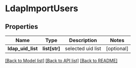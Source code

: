 # LdapImportUsers

## Properties
Name | Type | Description | Notes
------------ | ------------- | ------------- | -------------
**ldap_uid_list** | **list[str]** | selected uid list | [optional] 

[[Back to Model list]](../README.md#documentation-for-models) [[Back to API list]](../README.md#documentation-for-api-endpoints) [[Back to README]](../README.md)

